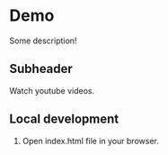 # Demo

Some description!

## Subheader

Watch youtube videos.

## Local development

1. Open index.html file in your browser.

